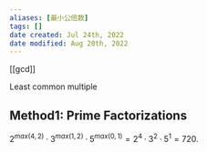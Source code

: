 ```yaml
---
aliases: [最小公倍数]
tags: [] 
date created: Jul 24th, 2022
date modified: Aug 20th, 2022
---
```

[[gcd]]

Least common multiple
## Method1: Prime Factorizations
$2^{max(4,2)} · 3^{max(1,2)} · 5^{max(0,1)} = 2^4 · 3^2 · 5^1 = 720$.